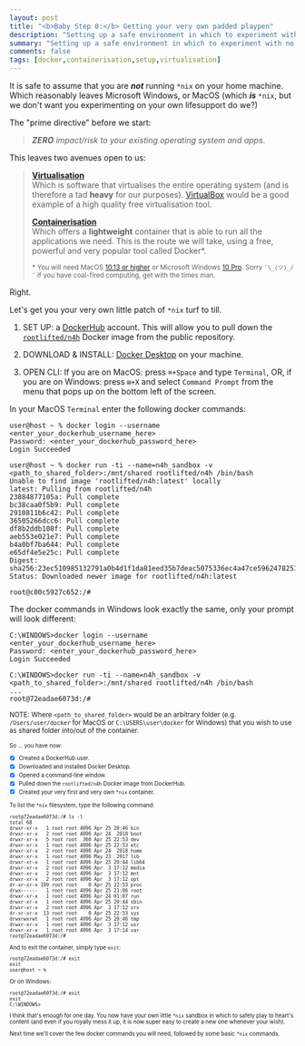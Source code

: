 ```yaml
---
layout: post
title: "<b>Baby Step 0:</b> Getting your very own padded playpen"
description: "Setting up a safe environment in which to experiment with no consequence to the student's workstation."
summary: "Setting up a safe environment in which to experiment with no consequence to the student's workstation."
comments: false
tags: [docker,containerisation,setup,virtualisation]
---
```


It is safe to assume that you are ***not*** running `*nix` on your home machine. Which reasonably leaves Microsoft Windows, or MacOS (which ***is*** `*nix`, but we don't want you experimenting on your own lifesupport do we?)

The "prime directive" before we start:<br />
> ***ZERO*** *impact/risk to your existing operating system and apps*.


This leaves two avenues open to us:

> **[Virtualisation](https://en.wikipedia.org/wiki/Virtualization)**<br />
> Which is software that virtualises the entire operating system (and is therefore a tad **heavy** for our purposes). [VirtualBox](https://www.virtualbox.org) would be a good example of a high quality free virtualisation tool.
>
> **[Containerisation](https://www.docker.com/resources/what-container)**<br />
> Which offers a **lightweight** container that is able to run all the applications we need. This is the route we will take, using a free, powerful and very popular tool called Docker*.
>
> <small>\* You will need MacOS [10.13 or higher](https://hub.docker.com/editions/community/docker-ce-desktop-mac) or Microsoft Windows [10 Pro](https://hub.docker.com/editions/community/docker-ce-desktop-windows). Sorry `¯\_(ツ)_/¯` if you have coal-fired computing, get with the times man.</small>

Right.

Let's get you your very own little patch of `*nix` turf to till.

1. SET UP: a [DockerHub](https://hub.docker.com) account. This will allow you to pull down the [`rootlifted/n4h`](https://hub.docker.com/r/rootlifted/n4h) Docker image from the public repository.

2. DOWNLOAD & INSTALL: [Docker Desktop](https://www.docker.com/products/docker-desktop) on your machine.

3. OPEN CLI: If you are on MacOS: press `⌘+Space` and type `Terminal`, OR, if you are on Windows: press `⊞+X` and select `Command Prompt` from the menu that pops up on the bottom left of the screen.

In your MacOS `Terminal` enter the following docker commands:
```
user@host ~ % docker login --username <enter_your_dockerhub_username_here>
Password: <enter_your_dockerhub_password_here>
Login Succeeded

user@host ~ % docker run -ti --name=n4h_sandbox -v <path_to_shared_folder>:/mnt/shared rootlifted/n4h /bin/bash
Unable to find image 'rootlifted/n4h:latest' locally
latest: Pulling from rootlifted/n4h
23884877105a: Pull complete 
bc38caa0f5b9: Pull complete 
2910811b6c42: Pull complete 
36505266dcc6: Pull complete 
df8b2ddb108f: Pull complete 
aeb553e021e7: Pull complete 
b4a0bf7ba644: Pull complete 
e65df4e5e25c: Pull complete 
Digest: sha256:23ec510985132791a0b4d1f1da81eed35b7deac5075336ec4a47ce5962478251
Status: Downloaded newer image for rootlifted/n4h:latest

root@c80c5927c652:/#
```

The docker commands in Windows look exactly the same, only your prompt will look different:
```
C:\WINDOWS>docker login --username <enter_your_dockerhub_username_here>
Password: <enter_your_dockerhub_password_here>
Login Succeeded

C:\WINDOWS>docker run -ti --name=n4h_sandbox -v <path_to_shared_folder>:/mnt/shared rootlifted/n4h /bin/bash
...
root@72eadae6073d:/# 
```
<small>NOTE: Where `<path_to_shared_folder>` would be an arbitrary folder (e.g. `/Users/user/docker` for MacOS or `C:\USERS\user\docker` for Windows) that you wish to use as shared folder into/out of the container.<small>

So ... you have now:
- [X] Created a DockerHub user.
- [X] Downloaded and installed Docker Desktop.
- [X] Opened a command-line window.
- [X] Pulled down the `rootlifted/n4h` Docker image from DockerHub.
- [X] Created your very first and very own `*nix` container.

To list the `*nix` filesystem, type the following command:
```
root@72eadae6073d:/# ls -l
total 68
drwxr-xr-x   1 root root 4096 Apr 25 20:46 bin
drwxr-xr-x   2 root root 4096 Apr 24  2018 boot
drwxr-xr-x   5 root root  360 Apr 25 22:53 dev
drwxr-xr-x   1 root root 4096 Apr 25 22:53 etc
drwxr-xr-x   2 root root 4096 Apr 24  2018 home
drwxr-xr-x   1 root root 4096 May 23  2017 lib
drwxr-xr-x   1 root root 4096 Apr 25 20:44 lib64
drwxr-xr-x   2 root root 4096 Apr  3 17:12 media
drwxr-xr-x   2 root root 4096 Apr  3 17:12 mnt
drwxr-xr-x   2 root root 4096 Apr  3 17:12 opt
dr-xr-xr-x 199 root root    0 Apr 25 22:53 proc
drwx------   1 root root 4096 Apr 25 21:06 root
drwxr-xr-x   1 root root 4096 Apr 24 01:07 run
drwxr-xr-x   1 root root 4096 Apr 25 20:44 sbin
drwxr-xr-x   2 root root 4096 Apr  3 17:12 srv
dr-xr-xr-x  13 root root    0 Apr 25 22:53 sys
drwxrwxrwt   1 root root 4096 Apr 25 20:46 tmp
drwxr-xr-x   1 root root 4096 Apr  3 17:12 usr
drwxr-xr-x   1 root root 4096 Apr  3 17:14 var
root@72eadae6073d:/# 
```
And to exit the container, simply type `exit`:
```
root@72eadae6073d:/# exit
exit
user@host ~ % 
```

Or on Windows:
```
root@72eadae6073d:/# exit
exit
C:\WINDOWS>
```

I think that's enough for one day. You now have your own little `*nix` sandbox in which to safely play to heart's content (and even if you royally mess it up, it is now super easy to create a new one whenever your wish).

Next time we'll cover the few docker commands you will need, followed by some basic `*nix` commands.